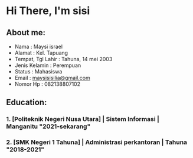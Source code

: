 # Hi There, I'm sisi

## About me:    
- Nama                : Maysi israel
- Alamat              : Kel. Tapuang
- Tempat, Tgl Lahir   : Tahuna, 14 mei 2003
- Jenis Kelamin       : Perempuan
- Status              : Mahasiswa
- Email               : maysisisilia@gmail.com
- Nomor Hp            : 082138807102

## Education:

### 1. [Politeknik Negeri Nusa Utara] | Sistem Informasi | Manganitu "2021-sekarang"

### 2. [SMK Negeri 1 Tahuna] | Administrasi perkantoran | Tahuna "2018-2021"


<br />
<br />

